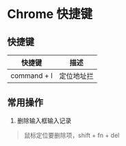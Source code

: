 # Chrome 快捷键

## 快捷键

| 快捷键      | 描述       |
| ----------- | ---------- |
| command + l | 定位地址拦 |

## 常用操作

1. 删除输入框输入记录
> 鼠标定位要删除项，shift + fn + del